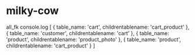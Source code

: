 # milky-cow

all_fk console.log
[ { table_name: 'cart', childrentablename: 'cart_product' },
  { table_name: 'customer', childrentablename: 'cart' },
  { table_name: 'product', childrentablename: 'product_photo' },
  { table_name: 'product', childrentablename: 'cart_product' } ]
